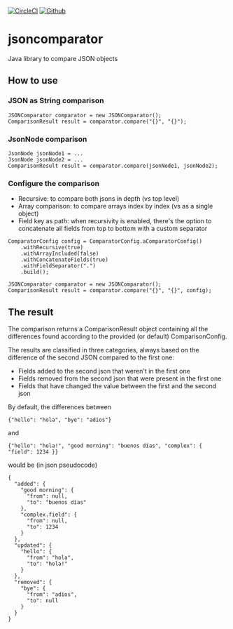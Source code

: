 
[![CircleCI](https://circleci.com/gh/dann41/jsoncomparator.svg?style=shield)](https://circleci.com/gh/dann41/jsoncomparator)
[![Github](https://github.com/dann41/jsoncomparator/workflows/Java%20CI/badge.svg)]()

# jsoncomparator
Java library to compare JSON objects

## How to use

### JSON as String comparison
```
JSONComparator comparator = new JSONComparator();
ComparisonResult result = comparator.compare("{}", "{}");
```

### JsonNode comparison
```
JsonNode jsonNode1 = ...
JsonNode jsonNode2 = ...
ComparisonResult result = comparator.compare(jsonNode1, jsonNode2);
```

### Configure the comparison

* Recursive: to compare both jsons in depth (vs top level)
* Array comparison: to compare arrays index by index (vs as a single object)
* Field key as path: when recursivity is enabled, there's the option to concatenate all fields from top to bottom with a custom separator

```
ComparatorConfig config = ComparatorConfig.aComparatorConfig()
    .withRecursive(true)
    .withArrayIncluded(false)
    .withConcatenateFields(true)
    .withFieldSeparator(".")
    .build();

JSONComparator comparator = new JSONComparator();
ComparisonResult result = comparator.compare("{}", "{}", config);    
```
## The result
The comparison returns a ComparisonResult object containing all the differences found according to the provided (or default) ComparisonConfig.

The results are classified in three categories, always based on the difference of the second JSON compared to the first one:
* Fields added to the second json that weren't in the first one
* Fields removed from the second json that were present in the first one
* Fields that have changed the value between the first and the second json

By default, the differences between 

```
{"hello": "hola", "bye": "adios"}
```

and 
```
{"hello": "hola!", "good morning": "buenos días", "complex": { "field": 1234 }}
```

would be (in json pseudocode)
```
{
  "added": {
    "good morning": {
      "from": null,
      "to": "buenos días"
    },
    "complex.field": {
      "from": null,
      "to": 1234
    }
  },
  "updated": {
    "hello": {
      "from": "hola",
      "to": "hola!"
    }
  },
  "removed": {
    "bye": {
      "from": "adios",
      "to": null
    }
  }
}
```
